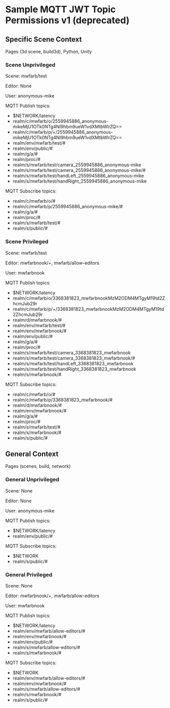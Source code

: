 # Sample MQTT JWT Topic Permissions v1 (deprecated)

## Specific Scene Context
Pages (3d scene, build3d), Python, Unity

### Scene Unprivileged
Scene: mwfarb/test

Editor: None

User: anonymous-mike

MQTT Publish topics:
- $NETWORK/latency
- realm/c/mwfarb/o/2559945886_anonymous-mikeMjU1OTk0NTg4Nl9hbm9ueW1vdXMtbWlrZQ==
- realm/c/mwfarb/p/+/2559945886_anonymous-mikeMjU1OTk0NTg4Nl9hbm9ueW1vdXMtbWlrZQ==
- realm/env/mwfarb/test/#
- realm/env/public/#
- realm/g/a/#
- realm/proc/#
- realm/s/mwfarb/test/camera_2559945886_anonymous-mike
- realm/s/mwfarb/test/camera_2559945886_anonymous-mike/#
- realm/s/mwfarb/test/handLeft_2559945886_anonymous-mike
- realm/s/mwfarb/test/handRight_2559945886_anonymous-mike

MQTT Subscribe topics:
- realm/c/mwfarb/o/#
- realm/c/mwfarb/p/2559945886_anonymous-mike/#
- realm/g/a/#
- realm/proc/#
- realm/s/mwfarb/test/#
- realm/s/public/#

### Scene Privileged
Scene: mwfarb/test

Editor: mwfarbnook/+, mwfarb/allow-editors

User: mwfarbnook

MQTT Publish topics:
- $NETWORK/latency
- realm/c/mwfarb/o/3368381823_mwfarbnookMzM2ODM4MTgyM19td2ZhcmJub29r
- realm/c/mwfarb/p/+/3368381823_mwfarbnookMzM2ODM4MTgyM19td2ZhcmJub29r
- realm/d/mwfarbnook/#
- realm/env/mwfarb/test/#
- realm/env/mwfarbnook/#
- realm/env/public/#
- realm/g/a/#
- realm/proc/#
- realm/s/mwfarb/test/camera_3368381823_mwfarbnook
- realm/s/mwfarb/test/camera_3368381823_mwfarbnook/#
- realm/s/mwfarb/test/handLeft_3368381823_mwfarbnook
- realm/s/mwfarb/test/handRight_3368381823_mwfarbnook
- realm/s/mwfarbnook/#

MQTT Subscribe topics:
- realm/c/mwfarb/o/#
- realm/c/mwfarb/p/3368381823_mwfarbnook/#
- realm/d/mwfarbnook/#
- realm/env/mwfarbnook/#
- realm/g/a/#
- realm/proc/#
- realm/s/mwfarb/test/#
- realm/s/mwfarbnook/#
- realm/s/public/#

## General Context
Pages (scenes, build, network)

### General Unprivileged
Scene: None

Editor: None

User: anonymous-mike

MQTT Publish topics:
- $NETWORK/latency
- realm/env/public/#

MQTT Subscribe topics:
- $NETWORK
- realm/s/public/#

### General Privileged
Scene: None

Editor: mwfarbnook/+, mwfarb/allow-editors

User: mwfarbnook

MQTT Publish topics:
- $NETWORK/latency
- realm/env/mwfarb/allow-editors/#
- realm/env/mwfarbnook/#
- realm/env/public/#
- realm/s/mwfarb/allow-editors/#
- realm/s/mwfarbnook/#

MQTT Subscribe topics:
- $NETWORK
- realm/env/mwfarb/allow-editors/#
- realm/env/mwfarbnook/#
- realm/s/mwfarb/allow-editors/#
- realm/s/mwfarbnook/#
- realm/s/public/#
